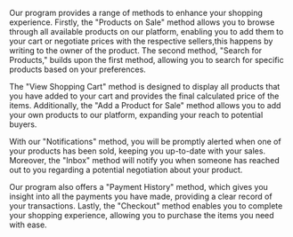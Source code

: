 Our program provides a range of methods to enhance your shopping experience. Firstly, the "Products on Sale" method allows you to browse through all available products on our platform, enabling you to add them to your cart or negotiate prices with the respective sellers,this happens by writing to the owner of the product. The second method, "Search for Products," builds upon the first method, allowing you to search for specific products based on your preferences.

The "View Shopping Cart" method is designed to display all products that you have added to your cart and provides the final calculated price of the items. Additionally, the "Add a Product for Sale" method allows you to add your own products to our platform, expanding your reach to potential buyers.

With our "Notifications" method, you will be promptly alerted when one of your products has been sold, keeping you up-to-date with your sales. Moreover, the "Inbox" method will notify you when someone has reached out to you regarding a potential negotiation about your product.

Our program also offers a "Payment History" method, which gives you insight into all the payments you have made, providing a clear record of your transactions. Lastly, the "Checkout" method enables you to complete your shopping experience, allowing you to purchase the items you need with ease.
